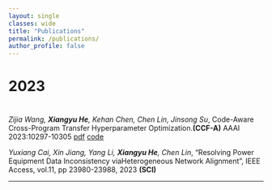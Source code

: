```yaml
---
layout: single
classes: wide
title: "Publications"
permalink: /publications/
author_profile: false
---
```

# 2023
# 
*Zijia Wang, __Xiangyu He__, Kehan Chen, Chen Lin, Jinsong Su*, Code-Aware Cross-Program Transfer Hyperparameter Optimization.__(CCF-A)__ AAAI 2023:10297-10305 [pdf](https://XMUDM.github.io/files/Wang2023Code.pdf) [code](https://github.com/XMUDM/CaTHPO)

*Yuxiang Cai, Xin Jiang, Yang Li, __Xiangyu He__, Chen Lin*, “Resolving Power Equipment Data Inconsistency viaHeterogeneous Network Alignment”, IEEE Access, vol.11, pp 23980-23988, 2023 __(SCI)__

_ _ _
